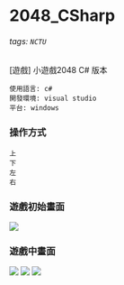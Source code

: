 # 2048_CSharp
###### tags: `NCTU`
 [遊戲] 小遊戲2048 C# 版本
```
使用語言: c#
開發環境: visual studio
平台: windows
```

### 操作方式
```
上
下
左
右
```

### 遊戲初始畫面
![](https://i.imgur.com/XsVyDNF.png)

### 遊戲中畫面
![](https://i.imgur.com/17qZg9g.png)
![](https://i.imgur.com/KckzSnp.png)
![](https://i.imgur.com/ChHyswr.png)



